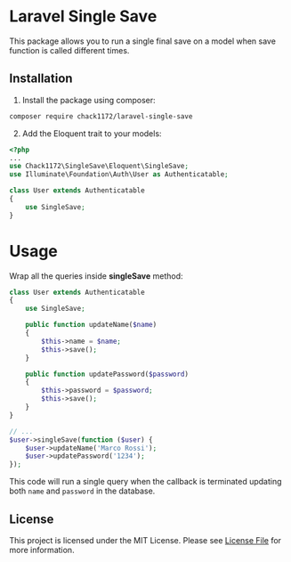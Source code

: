 # Laravel Single Save

This package allows you to run a single final save on a model when save function is called different times.

## Installation

1. Install the package using composer:

```bash
composer require chack1172/laravel-single-save
```

2. Add the Eloquent trait to your models:

```php
<?php
...
use Chack1172\SingleSave\Eloquent\SingleSave;
use Illuminate\Foundation\Auth\User as Authenticatable;

class User extends Authenticatable
{
    use SingleSave;
}
```

# Usage

Wrap all the queries inside **singleSave** method:

```php
class User extends Authenticatable
{
    use SingleSave;

    public function updateName($name)
    {
        $this->name = $name;
        $this->save();
    }

    public function updatePassword($password)
    {
        $this->password = $password;
        $this->save();
    }
}

// ...
$user->singleSave(function ($user) {
    $user->updateName('Marco Rossi');
    $user->updatePassword('1234');
});
```

This code will run a single query when the callback is terminated updating both `name` and `password` in the database.

## License
This project is licensed under the MIT License. Please see [License File](LICENSE) for more information.
